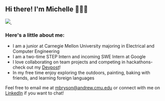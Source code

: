 ## Hi there! I'm Michelle 👩🏻‍💻

<p>
  
  <a href="https://www.linkedin.com/in/michelle-a-bryson/">
    <img src="https://img.shields.io/badge/linkedin-%230077B5.svg?&style=for-the-badge&logo=linkedin&logoColor=white" />
  </a>&nbsp;&nbsp;
  	
</p>

### Here's a little about me:

- I am a junior at Carnegie Mellon University majoring in Electrical and Computer Engineering
- I am a two-time STEP Intern and incoming SWE Intern at Google
- I love collaborating on team projects and competing in hackathons- check out my [Devpost](https://devpost.com/michelle-a-bryson)!
- In my free time enjoy exploring the outdoors, painting, baking with friends, and learning foreign languages

Feel free to email me at mbryson@andrew.cmu.edu or connect with me on [LinkedIn](https://www.linkedin.com/in/michelle-a-bryson/) if you want to chat!
<!--
## Skills
<!--
<img align="left" height = "30px" src="https://img.shields.io/badge/java-%23ED8B00.svg?&style=for-the-badge&logo=java&logoColor=white" />
<img align="left" height = "30px" src="https://img.shields.io/badge/python-%233776AB.svg?&style=flat-square&logo=python&logoColor=white" />
<img align="left" height = "30px" src="https://img.shields.io/badge/c++%20-%2300599C.svg?&style=for-the-badge&logo=c%2B%2B&logoColor=white" />
<img align="left" height = "30px" src="https://img.shields.io/badge/javascript%20-%23323330.svg?&style=for-the-badge&logo=javascript&logoColor=%23F7DF1E" />
<img align="left" height = "30px" src="https://img.shields.io/badge/html-%23239120.svg?&style=flat-square&logo=html5&logoColor=white" />
<img align="left" height = "30px" src="https://img.shields.io/badge/css-%23239120.svg?&style=flat-square&logo=css3&logoColor=white" />
-->




<!--
**michelle-a-bryson/michelle-a-bryson** is a ✨ _special_ ✨ repository because its `README.md` (this file) appears on your GitHub profile.

Here are some ideas to get you started:

- 🔭 I’m currently working on ...
- 🌱 I’m currently learning ...
- 👯 I’m looking to collaborate on ...
- 🤔 I’m looking for help with ...
- 💬 Ask me about ...
- 📫 How to reach me: ...
- 😄 Pronouns: ...
- ⚡ Fun fact: ...
-->
